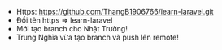 - Https: https://github.com/ThangB1906766/learn-laravel.git
- Đổi tên https => learn-laravel
- Mới tạo branch cho Nhật Trường!
- Trung Nghĩa vừa tạo branch và push lên remote!